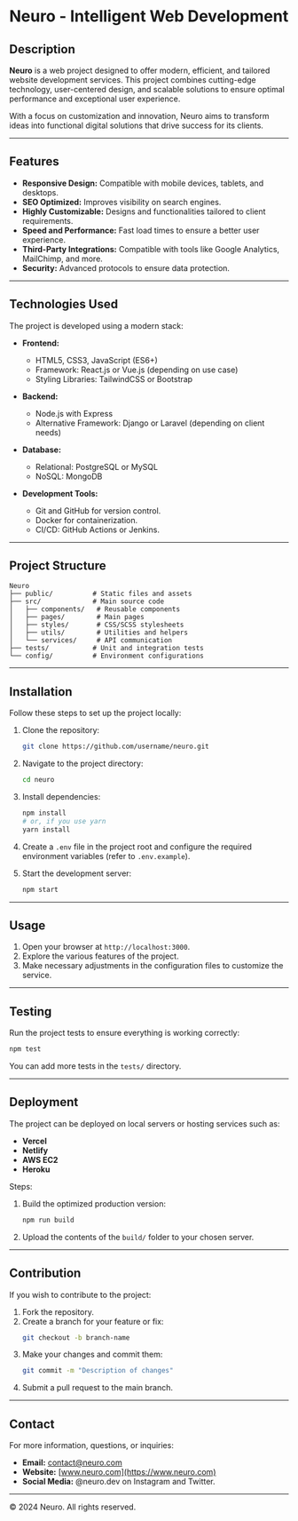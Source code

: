 # Neuro - Intelligent Web Development

## Description

**Neuro** is a web project designed to offer modern, efficient, and tailored website development services. This project combines cutting-edge technology, user-centered design, and scalable solutions to ensure optimal performance and exceptional user experience.

With a focus on customization and innovation, Neuro aims to transform ideas into functional digital solutions that drive success for its clients.

---

## Features

- **Responsive Design:** Compatible with mobile devices, tablets, and desktops.
- **SEO Optimized:** Improves visibility on search engines.
- **Highly Customizable:** Designs and functionalities tailored to client requirements.
- **Speed and Performance:** Fast load times to ensure a better user experience.
- **Third-Party Integrations:** Compatible with tools like Google Analytics, MailChimp, and more.
- **Security:** Advanced protocols to ensure data protection.

---

## Technologies Used

The project is developed using a modern stack:

- **Frontend:**

  - HTML5, CSS3, JavaScript (ES6+)
  - Framework: React.js or Vue.js (depending on use case)
  - Styling Libraries: TailwindCSS or Bootstrap

- **Backend:**

  - Node.js with Express
  - Alternative Framework: Django or Laravel (depending on client needs)

- **Database:**

  - Relational: PostgreSQL or MySQL
  - NoSQL: MongoDB

- **Development Tools:**
  - Git and GitHub for version control.
  - Docker for containerization.
  - CI/CD: GitHub Actions or Jenkins.

---

## Project Structure

```
Neuro
├── public/          # Static files and assets
├── src/             # Main source code
│   ├── components/   # Reusable components
│   ├── pages/        # Main pages
│   ├── styles/       # CSS/SCSS stylesheets
│   ├── utils/        # Utilities and helpers
│   └── services/     # API communication
├── tests/           # Unit and integration tests
└── config/          # Environment configurations
```

---

## Installation

Follow these steps to set up the project locally:

1. Clone the repository:

   ```bash
   git clone https://github.com/username/neuro.git
   ```

2. Navigate to the project directory:

   ```bash
   cd neuro
   ```

3. Install dependencies:

   ```bash
   npm install
   # or, if you use yarn
   yarn install
   ```

4. Create a `.env` file in the project root and configure the required environment variables (refer to `.env.example`).

5. Start the development server:
   ```bash
   npm start
   ```

---

## Usage

1. Open your browser at `http://localhost:3000`.
2. Explore the various features of the project.
3. Make necessary adjustments in the configuration files to customize the service.

---

## Testing

Run the project tests to ensure everything is working correctly:

```bash
npm test
```

You can add more tests in the `tests/` directory.

---

## Deployment

The project can be deployed on local servers or hosting services such as:

- **Vercel**
- **Netlify**
- **AWS EC2**
- **Heroku**

Steps:

1. Build the optimized production version:

   ```bash
   npm run build
   ```

2. Upload the contents of the `build/` folder to your chosen server.

---

## Contribution

If you wish to contribute to the project:

1. Fork the repository.
2. Create a branch for your feature or fix:
   ```bash
   git checkout -b branch-name
   ```
3. Make your changes and commit them:
   ```bash
   git commit -m "Description of changes"
   ```
4. Submit a pull request to the main branch.

---

## Contact

For more information, questions, or inquiries:

- **Email:** contact@neuro.com
- **Website:** [www.neuro.com](https://www.neuro.com)
- **Social Media:** @neuro.dev on Instagram and Twitter.

---

© 2024 Neuro. All rights reserved.
